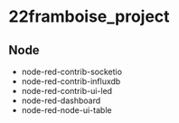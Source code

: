 # 22framboise_project

## Node

- node-red-contrib-socketio
- node-red-contrib-influxdb
- node-red-contrib-ui-led
- node-red-dashboard
- node-red-node-ui-table
